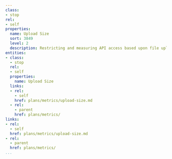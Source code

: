 ```yaml
---
class:
- stop
rel:
- self
properties:
  name: Upload Size
  sort: 3849
  level: 2
  description: Restricting and measuring API access based upon file upload size.
entities:
- class:
  - stop
  rel:
  - self
  properties:
    name: Upload Size
  links:
  - rel:
    - self
    href: plans/metrics/upload-size.md
  - rel:
    - parent
    href: plans/metrics/
links:
- rel:
  - self
  href: plans/metrics/upload-size.md
- rel:
  - parent
  href: plans/metrics/
...
```

